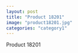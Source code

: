```yaml
---
layout: post
title: "Product 18201"
image: "product18201.jpg"
categories: "category1"
---
```

Product 18201

